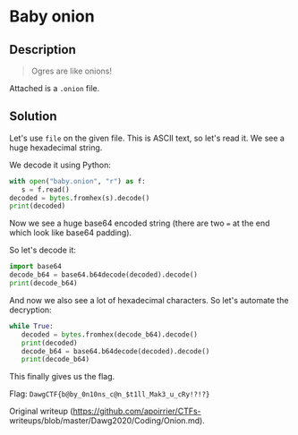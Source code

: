 # Baby onion

## Description

> Ogres are like onions!

Attached is a `.onion` file.

## Solution

Let's use `file` on the given file. This is ASCII text, so let's read it. We
see a huge hexadecimal string.

We decode it using Python:

```python  
with open("baby.onion", "r") as f:  
   s = f.read()  
decoded = bytes.fromhex(s).decode()  
print(decoded)  
```

Now we see a huge base64 encoded string (there are two `=` at the end which
look like base64 padding).

So let's decode it:

```python  
import base64  
decode_b64 = base64.b64decode(decoded).decode()  
print(decode_b64)  
```

And now we also see a lot of hexadecimal characters. So let's automate the
decryption:

```python  
while True:  
   decoded = bytes.fromhex(decode_b64).decode()  
   print(decoded)  
   decode_b64 = base64.b64decode(decoded).decode()  
   print(decode_b64)  
```

This finally gives us the flag.

Flag: `DawgCTF{b@by_0n10ns_c@n_$t1ll_Mak3_u_cRy!?!?}`

Original writeup (https://github.com/apoirrier/CTFs-
writeups/blob/master/Dawg2020/Coding/Onion.md).